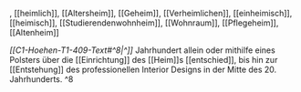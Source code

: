 , [[heimlich]], [[Altersheim]], [[Geheim]], [[Verheimlichen]], [[einheimisch]], [[heimisch]], [[Studierendenwohnheim]], [[Wohnraum]], [[Pflegeheim]], [[Altenheim]]

*[[C1-Hoehen-T1-409-Text#^8|^]]* Jahrhundert allein oder mithilfe eines Polsters über die [[Einrichtung]] des [[Heim]]s [[entschied]], bis hin zur [[Entstehung]] des professionellen Interior Designs in der Mitte des 20. Jahrhunderts. ^8
